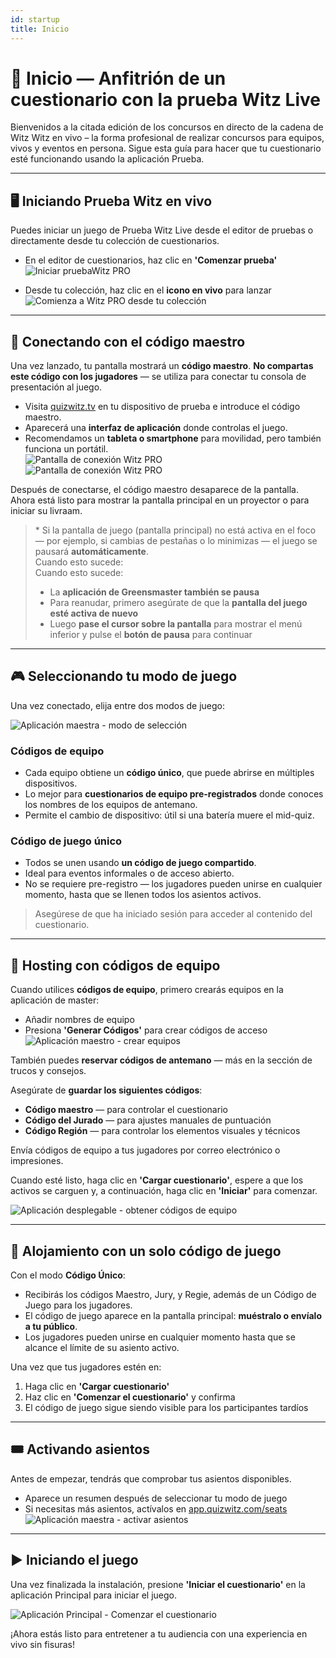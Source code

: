 ```yaml
---
id: startup
title: Inicio
---
```


# 🚀 Inicio — Anfitrión de un cuestionario con la prueba Witz Live

Bienvenidos a la citada edición de los concursos en directo de la cadena de Witz Witz en vivo – la forma profesional de realizar concursos para equipos, vivos y eventos en persona. Sigue esta guía para hacer que tu cuestionario esté funcionando usando la aplicación Prueba.

---

## 🖥️ Iniciando Prueba Witz en vivo

Puedes iniciar un juego de Prueba Witz Live desde el editor de pruebas o directamente desde tu colección de cuestionarios.

- En el editor de cuestionarios, haz clic en **'Comenzar prueba'**\
  ![Iniciar pruebaWitz PRO](/images/start-quizwitz-pro.png)

- Desde tu colección, haz clic en el **icono en vivo** para lanzar\
  ![Comienza a Witz PRO desde tu colección](/images/start-quizwitz-live.png)

---

## 🔐 Conectando con el código maestro

Una vez lanzado, tu pantalla mostrará un **código maestro**. **No compartas este código con los jugadores** — se utiliza para conectar tu consola de presentación al juego.

- Visita [quizwitz.tv](https://quizwitz.tv) en tu dispositivo de prueba e introduce el código maestro.
- Aparecerá una **interfaz de aplicación** donde controlas el juego.
- Recomendamos un **tableta o smartphone** para movilidad, pero también funciona un portátil.\
  ![Pantalla de conexión Witz PRO](/images/quizwitz-pro-connect-token.png)\
  ![Pantalla de conexión Witz PRO](/images/quizwitz-pro-connect-token.png)

Después de conectarse, el código maestro desaparece de la pantalla. Ahora está listo para mostrar la pantalla principal en un proyector o para iniciar su livraam.

> \* Si la pantalla de juego (pantalla principal) no está activa en el foco — por ejemplo, si cambias de pestañas o lo minimizas — el juego se pausará **automáticamente**.\
> Cuando esto sucede:\
> Cuando esto sucede:
>
> - La **aplicación de Greensmaster también se pausa**
> - Para reanudar, primero asegúrate de que la **pantalla del juego esté activa de nuevo**
> - Luego **pase el cursor sobre la pantalla** para mostrar el menú inferior y pulse el **botón de pausa** para continuar

---

## 🎮 Seleccionando tu modo de juego

Una vez conectado, elija entre dos modos de juego:

![Aplicación maestra - modo de selección](/images/quizmaster-app-select-mode.png)

### Códigos de equipo

- Cada equipo obtiene un **código único**, que puede abrirse en múltiples dispositivos.
- Lo mejor para **cuestionarios de equipo pre-registrados** donde conoces los nombres de los equipos de antemano.
- Permite el cambio de dispositivo: útil si una batería muere el mid-quiz.

### Código de juego único

- Todos se unen usando **un código de juego compartido**.
- Ideal para eventos informales o de acceso abierto.
- No se requiere pre-registro — los jugadores pueden unirse en cualquier momento, hasta que se llenen todos los asientos activos.

> Asegúrese de que ha iniciado sesión para acceder al contenido del cuestionario.

---

## 👥 Hosting con códigos de equipo

Cuando utilices **códigos de equipo**, primero crearás equipos en la aplicación de master:

- Añadir nombres de equipo
- Presiona **'Generar Códigos'** para crear códigos de acceso\
  ![Aplicación maestro - crear equipos](/images/quizmaster-app-create-teams.png)

También puedes **reservar códigos de antemano** — más en la sección de trucos y consejos.

Asegúrate de **guardar los siguientes códigos**:

- **Código maestro** — para controlar el cuestionario
- **Código del Jurado** — para ajustes manuales de puntuación
- **Código Región** — para controlar los elementos visuales y técnicos

Envía códigos de equipo a tus jugadores por correo electrónico o impresiones.

Cuando esté listo, haga clic en **'Cargar cuestionario'**, espere a que los activos se carguen y, a continuación, haga clic en **'Iniciar'** para comenzar.

![Aplicación desplegable - obtener códigos de equipo](/images/quizmaster-app-create-teams2.png)

---

## 👤 Alojamiento con un solo código de juego

Con el modo **Código Único**:

- Recibirás los códigos Maestro, Jury, y Regie, además de un Código de Juego para los jugadores.
- El código de juego aparece en la pantalla principal: **muéstralo o envíalo a tu público**.
- Los jugadores pueden unirse en cualquier momento hasta que se alcance el límite de su asiento activo.

Una vez que tus jugadores estén en:

1. Haga clic en **'Cargar cuestionario'**
2. Haz clic en **'Comenzar el cuestionario'** y confirma
3. El código de juego sigue siendo visible para los participantes tardíos

---

## 🎟️ Activando asientos

Antes de empezar, tendrás que comprobar tus asientos disponibles.

- Aparece un resumen después de seleccionar tu modo de juego
- Si necesitas más asientos, actívalos en [app.quizwitz.com/seats](https://app.quizwitz.com/seats)\
  ![Aplicación maestra - activar asientos](/images/quizmaster-app-seats.png)

---

## ▶️ Iniciando el juego

Una vez finalizada la instalación, presione **'Iniciar el cuestionario'** en la aplicación Principal para iniciar el juego.

![Aplicación Principal - Comenzar el cuestionario](/images/quizmaster-app-start-quiz.png)

¡Ahora estás listo para entretener a tu audiencia con una experiencia en vivo sin fisuras!
